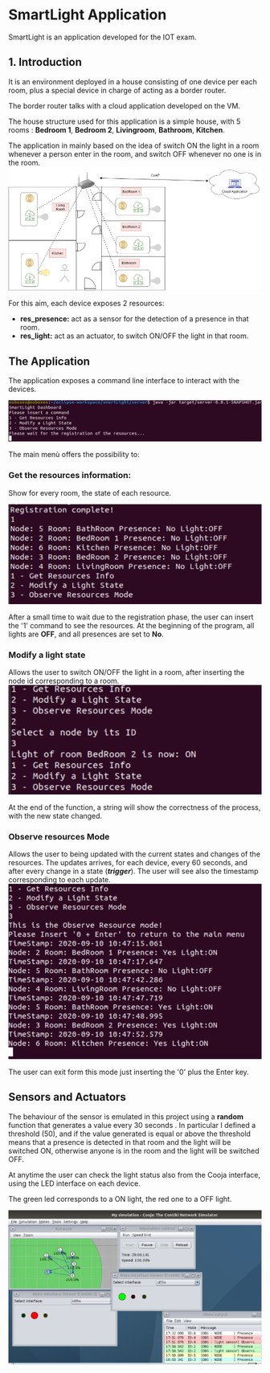 # SmartLight Application

SmartLight is an application developed for the IOT exam.

## 1. Introduction
It is an environment deployed in a house consisting of one device per each room, plus a special device in charge of acting as a border router. 

The border router talks with a cloud application developed on the VM.

The house structure used for this application is a simple house, with 5 rooms : **Bedroom 1**, **Bedroom 2**, **Livingroom**, **Bathroom**, **Kitchen**.

The application in mainly based on the idea of switch ON the light in a room whenever a person enter in the room, and switch OFF whenever no one is in the room.
![home](./img/home.png)


For this aim, each device exposes 2 resources: 
- **res_presence:** act as a sensor for the detection of a presence in that room.
- **res_light:** act as an actuator, to switch ON/OFF the light in that room.

## The Application

The application exposes a command line interface to interact with the devices.

![screen1](./img/screen1.PNG)

The main menù offers the possibility to:
### Get the resources information:
Show for every room, the state of each resource.

![screen2](./img/screen2.PNG)

After a small time to wait due to the registration phase, the user can insert the '1' command to see the resources. At the beginning of the program, all lights are **OFF**, and all presences are set to **No**.


### Modify a light state 
Allows the user to switch ON/OFF the light in a room, after inserting the node id corresponding to a room.
![screen3](./img/screen3.PNG)

At the end of the function, a string will show the correctness of the process, with the new state changed.

### Observe resources Mode
Allows the user to being updated with the current states and changes of the resources. The updates arrives, for each device, every 60 seconds, and after every change in a state (***trigger***). 
The user will see also the timestamp corresponding to each update.
![screen4](./img/screen4.PNG)


The user can exit form this mode just inserting the '0' plus the Enter key.

## Sensors and Actuators

The behaviour of the sensor is emulated in this project using a **random** function that generates a value every 30 seconds . In particular I defined a threshold (50), and if the value generated is equal or above the threshold means that a presence is detected in that room and the light will be switched ON, otherwise anyone is in the room and the light will be switched OFF.

At anytime the user can check the light status also from the Cooja interface, using the LED interface on each device.

The green led corresponds to a ON light, the red one to a OFF light.

![screen5](./img/screen5.PNG)
